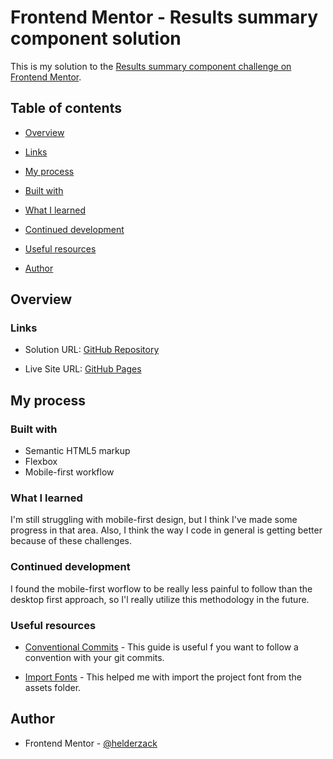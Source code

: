 

# Frontend Mentor - Results summary component solution

This is my solution to the [Results summary component challenge on Frontend Mentor](https://www.frontendmentor.io/challenges/results-summary-component-CE_K6s0maV).

## Table of contents

- [Overview](#overview)

- [Links](#links)

- [My process](#my-process)

- [Built with](#built-with)

- [What I learned](#what-i-learned)

- [Continued development](#continued-development)

- [Useful resources](#useful-resources)

- [Author](#author)

## Overview

### Links
  
- Solution URL: [GitHub Repository](https://github.com/helderzack/frontend-mentor_results-summary-component.git)

- Live Site URL: [GitHub Pages](https://helderzack.github.io/frontend-mentor_results-summary-component/)

## My process
  
### Built with

- Semantic HTML5 markup
- Flexbox
- Mobile-first workflow

### What I learned

I'm still struggling with mobile-first design, but I think I've made some progress in that area. Also, I think the way I code in general is getting better because of these challenges.

### Continued development

I found the mobile-first worflow to be really less painful to follow than the desktop first approach, so I'l really utilize this methodology in the future.

### Useful resources

- [Conventional Commits](https://www.conventionalcommits.org/en/v1.0.0/) - This guide is useful f you want to follow a convention with your git commits.

- [Import Fonts](https://stackoverflow.com/questions/42561688/css-use-custom-font-ttf-from-folder) - This helped me with import the project font from the assets folder.

## Author

- Frontend Mentor - [@helderzack](https://www.frontendmentor.io/profile/helderzack)